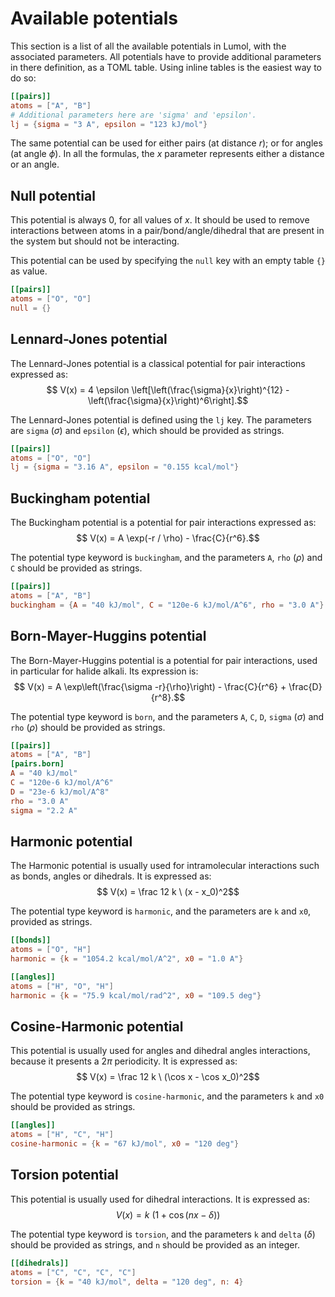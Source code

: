 # Available potentials

This section is a list of all the available potentials in Lumol, with the
associated parameters. All potentials have to provide additional parameters in
there definition, as a TOML table. Using inline tables is the easiest way to do
so:

```toml
[[pairs]]
atoms = ["A", "B"]
# Additional parameters here are 'sigma' and 'epsilon'.
lj = {sigma = "3 A", epsilon = "123 kJ/mol"}
```

The same potential can be used for either pairs (at distance $r$); or for
angles (at angle $\phi$). In all the formulas, the $x$ parameter
represents either a distance or an angle.

## Null potential

This potential is always 0, for all values of $x$. It should be used to remove
interactions between atoms in a pair/bond/angle/dihedral that are
present in the system but should not be interacting.

This potential can be used by specifying the `null` key with an empty table `{}`
as value.

```toml
[[pairs]]
atoms = ["O", "O"]
null = {}
```

## Lennard-Jones potential

The Lennard-Jones potential is a classical potential for pair interactions
expressed as: $$ V(x) = 4 \epsilon \left[\left(\frac{\sigma}{x}\right)^{12} -
\left(\frac{\sigma}{x}\right)^6\right].$$

The Lennard-Jones potential is defined using the `lj` key. The
parameters are `sigma` ($\sigma$) and `epsilon` ($\epsilon$), which should be
provided as strings.

```toml
[[pairs]]
atoms = ["O", "O"]
lj = {sigma = "3.16 A", epsilon = "0.155 kcal/mol"}
```

## Buckingham potential

The Buckingham potential is a potential for pair interactions expressed as: $$
V(x) = A \exp(-r / \rho) - \frac{C}{r^6}.$$

The potential type keyword is `buckingham`, and the parameters `A`, `rho`
($\rho$) and `C` should be provided as strings.

```toml
[[pairs]]
atoms = ["A", "B"]
buckingham = {A = "40 kJ/mol", C = "120e-6 kJ/mol/A^6", rho = "3.0 A"}
```

## Born-Mayer-Huggins potential

The Born-Mayer-Huggins potential is a potential for pair interactions, used in
particular for halide alkali. Its expression is: $$ V(x) = A
\exp\left(\frac{\sigma -r}{\rho}\right) - \frac{C}{r^6} + \frac{D}{r^8}.$$

The potential type keyword is `born`, and the parameters `A`, `C`, `D`, `sigma`
($\sigma$) and `rho` ($\rho$) should be provided as strings.

```toml
[[pairs]]
atoms = ["A", "B"]
[pairs.born]
A = "40 kJ/mol"
C = "120e-6 kJ/mol/A^6"
D = "23e-6 kJ/mol/A^8"
rho = "3.0 A"
sigma = "2.2 A"
```

## Harmonic potential

The Harmonic potential is usually used for intramolecular interactions such as
bonds, angles or dihedrals. It is expressed as:
$$ V(x) = \frac 12 k \ (x - x_0)^2$$

The potential type keyword is `harmonic`, and the parameters are `k` and `x0`,
provided as strings.

```toml
[[bonds]]
atoms = ["O", "H"]
harmonic = {k = "1054.2 kcal/mol/A^2", x0 = "1.0 A"}

[[angles]]
atoms = ["H", "O", "H"]
harmonic = {k = "75.9 kcal/mol/rad^2", x0 = "109.5 deg"}
```

## Cosine-Harmonic potential

This potential is usually used for angles and dihedral angles interactions,
because it presents a $2\pi$ periodicity. It is expressed as: $$ V(x) = \frac 12
k \ (\cos x - \cos x_0)^2$$

The potential type keyword is `cosine-harmonic`, and the parameters `k` and `x0`
should be provided as strings.

```toml
[[angles]]
atoms = ["H", "C", "H"]
cosine-harmonic = {k = "67 kJ/mol", x0 = "120 deg"}
```

## Torsion potential

This potential is usually used for dihedral interactions. It is
expressed as: $$ V(x) = k \ (1 + \cos(n x - \delta))$$

The potential type keyword is `torsion`, and the parameters `k` and `delta`
($\delta$) should be provided as strings, and `n` should be provided as an
integer.

```toml
[[dihedrals]]
atoms = ["C", "C", "C", "C"]
torsion = {k = "40 kJ/mol", delta = "120 deg", n: 4}
```
